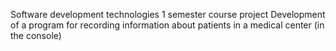 Software development technologies
1 semester
course project
Development of a program for recording information about patients in a medical center (in the console)
